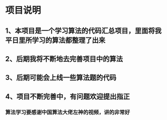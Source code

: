 # 项目说明

## 1、本项目是一个学习算法的代码汇总项目，里面将我平日里所学习的算法都整理了出来

## 2、后期我将不断地去完善项目中的算法

## 3、后期可能会上线一些算法题的代码

## 4、项目不断完善中，有问题欢迎提出指正
### 算法学习要感谢中国算法大佬左神的视频，讲的非常好
